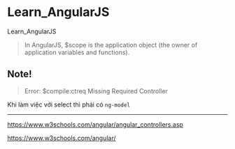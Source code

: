 # Learn_AngularJS
Learn_AngularJS

> In AngularJS, $scope is the application object (the owner of application variables and functions).


## Note!

>Error: $compile:ctreq
Missing Required Controller

Khi làm việc với select thì phải có `ng-model`

---

https://www.w3schools.com/angular/angular_controllers.asp

https://www.w3schools.com/angular/